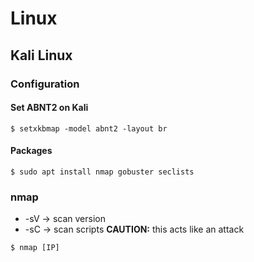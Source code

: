 # Linux

## Kali Linux

### Configuration

#### Set ABNT2 on Kali
```ShellScript
$ setxkbmap -model abnt2 -layout br
```

#### Packages
```ShellScript
$ sudo apt install nmap gobuster seclists
```

### nmap
- -sV -> scan version
- -sC -> scan scripts **CAUTION:** this acts like an attack
```ShellScript
$ nmap [IP]
```
